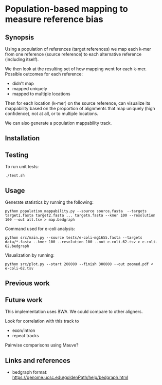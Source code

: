 
# Population-based mapping to measure reference bias

## Synopsis

Using a population of references (target references) we map each k-mer from one reference (source reference) to each alternative reference (including itself).

We then look at the resulting set of how mapping went for each k-mer. Possible outcomes for each reference:
* didn't map
* mapped uniquely
* mapped to multiple locations

Then for each location (k-mer) on the source reference, can visualize its mappability based on the proportion of alignments that map uniquely (high confidence), not at all, or to multiple locations.

We can also generate a population mappability track.

## Installation

## Testing
To run unit tests:
```
./test.sh
```

## Usage

Generate statistics by running the following:
```
python population_mappability.py --source source.fasta  --targets target1.fasta target2.fasta ... targetn.fasta --kmer 100 --resolution 100 --out all.tsv > map.bedgraph
```

Command used for e-coli analysis:
```
python src/main.py --source tests/e-coli-mg1655.fasta --targets data/*.fasta --kmer 100 --resolution 100 --out e-coli-62.tsv > e-coli-62.bedgraph
```

Visualization by running:
```
python src/plot.py --start 200000 --finish 300000 --out zoomed.pdf < e-coli-62.tsv
```

## Previous work

## Future work

This implementation uses BWA. We could compare to other aligners.

Look for correlation with this track to 
* exon/intron
* repeat tracks

Pairwise comparisons using Mauve?

## Links and references

* bedgraph format: https://genome.ucsc.edu/goldenPath/help/bedgraph.html
